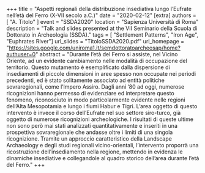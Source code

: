 +++
title = "Aspetti regionali della distribuzione insediativa lungo l’Eufrate nell’età del Ferro (X-VII secolo a.C.)"
date = "2020-02-12"
[extra]
authors = [ "A. Titolo" ]
event = "SSDA2020"
location = "Sapienza Università di Roma"
description = "Talk and slides presented at the VII Seminario della Scuola di Dottorato in Archeologia (SSDA)."
tags = [ "Settlement Patterns", "Iron Age", "Euphrates River"]
url_slides = "TitoloSSDA2020.pdf"
url_homepage = "https://sites.google.com/uniroma1.it/semdottoratoarcheosap/home?authuser=0"
abstract = "Durante l’età del Ferro si assiste, nel Vicino Oriente, ad un evidente cambiamento nelle modalità di occupazione del territorio. Questo mutamento è esemplificato dalla dispersione di insediamenti di piccole dimensioni in aree spesso non occupate nei periodi precedenti, ed è stato solitamente associato ad entità politiche sovraregionali, come l’Impero Assiro. Dagli anni ’80 ad oggi, numerose ricognizioni hanno permesso di evidenziare ed interpretare questo fenomeno, riconosciuto in modo particolarmente evidente nelle regioni dell’Alta Mesopotamia e lungo i fiumi Habur e Tigri. L’area oggetto di questo intervento è invece il corso dell’Eufrate nel suo settore siro-turco, già oggetto di numerose ricognizioni archeologiche. I risultati di queste ultime non sono  però mai stati analizzati quantitativamente e inseriti in una prospettiva sovraregionale che andasse oltre i limiti di una singola ricognizione. Tramite un approccio caratteristico della Landscape Archaeology e degli studi regionali vicino-orientali, l’intervento proporrà una ricostruzione dell’insediamento nella regione, mettendo in evidenza le dinamiche insediative e collegandole al quadro storico dell’area durante l’età del Ferro."
+++